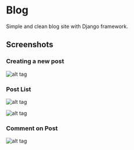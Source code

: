 # Blog
Simple and clean blog site with Django framework.

## Screenshots

### Creating a new post
![alt tag](https://github.com/barissaslan/Blog/blob/master/screenshots/2.png)

### Post List
![alt tag](https://github.com/barissaslan/Blog/blob/master/screenshots/3.png)

![alt tag](https://github.com/barissaslan/Blog/blob/master/screenshots/4.png)

### Comment on Post
![alt tag](https://github.com/barissaslan/Blog/blob/master/screenshots/5.png)
